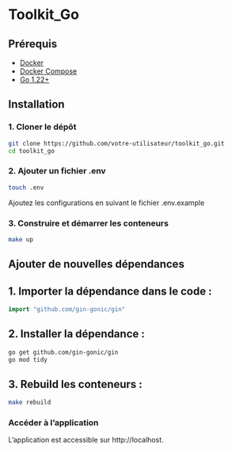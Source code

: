 # Toolkit_Go

## Prérequis

- [Docker](https://www.docker.com/get-started)
- [Docker Compose](https://docs.docker.com/compose/install/)
- [Go 1.22+](https://golang.org/dl/)

## Installation

### 1. Cloner le dépôt

```bash
git clone https://github.com/votre-utilisateur/toolkit_go.git
cd toolkit_go
```
### 2. Ajouter un fichier .env
```bash
touch .env 
```
Ajoutez les configurations en suivant le fichier .env.example

### 3. Construire et démarrer les conteneurs
```bash
make up
```

## Ajouter de nouvelles dépendances

## 	1.	Importer la dépendance dans le code :
```go
import "github.com/gin-gonic/gin"
```
## 	2.	Installer la dépendance :
```bash
go get github.com/gin-gonic/gin
go mod tidy
```

## 	3.	Rebuild les conteneurs :

```bash
make rebuild
```

### Accéder à l’application

L’application est accessible sur http://localhost.